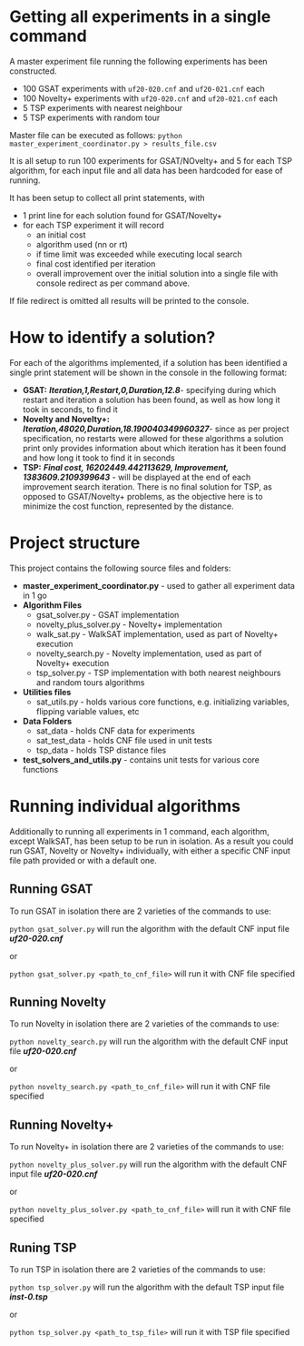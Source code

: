 # Getting all experiments in a single command
A master experiment file running the following experiments has been constructed.
- 100 GSAT experiments with `uf20-020.cnf` and `uf20-021.cnf` each
- 100 Novelty+ experiments with `uf20-020.cnf` and `uf20-021.cnf` each
- 5 TSP experiments with nearest neighbour 
- 5 TSP experiments with random tour

Master file can be executed as follows:
`python master_experiment_coordinator.py > results_file.csv`

It is all setup to run 100 experiments for GSAT/NOvelty+ and 5 for each TSP algorithm, for each input file and all data has been hardcoded for ease of running.

It has been setup to collect all print statements, with
 - 1 print line for each solution found for GSAT/Novelty+ 
 - for each TSP experiment it will record
    - an initial cost
    - algorithm used (nn or rt)
    - if time limit was exceeded while executing local search
    - final cost identified per iteration
    - overall improvement over the initial solution
 into a single file with console redirect as per command above. 

If file redirect is omitted all results will be printed to the console.

# How to identify a solution?
For each of the algorithms implemented, if a solution has been identified a single print statement will be shown in the console in the following format:
 - __GSAT:__ ___Iteration,1,Restart,0,Duration,12.8___- specifying during which restart and iteration a solution has been found, as well as how long it took in seconds, to find it
 - __Novelty and Novelty+:__ ___Iteration,48020,Duration,18.190040349960327___- since as per project specification, no restarts were allowed for these algorithms a solution print only provides information about which iteration has it been found and how long it took to find it in seconds
 - __TSP:__ ___Final cost, 16202449.442113629, Improvement, 1383609.2109399643___ - will be displayed at the end of each improvement search iteration. There is no final solution for TSP, as opposed to GSAT/Novelty+ problems, as the objective here is to minimize the cost function, represented by the distance. 

 
# Project structure
This project contains the following source files and folders:
- __master_experiment_coordinator.py__ - used to gather all experiment data in 1 go
- __Algorithm Files__
    - gsat_solver.py - GSAT implementation
    - novelty_plus_solver.py - Novelty+ implementation
    - walk_sat.py - WalkSAT implementation, used as part of Novelty+ execution
    - novelty_search.py - Novelty implementation, used as part of Novelty+ execution 
    - tsp_solver.py - TSP implementation with both nearest neighbours and random tours algorithms
- __Utilities files__
    - sat_utils.py - holds various core functions, e.g. initializing variables, flipping variable values, etc
- __Data Folders__
    - sat_data - holds CNF data for experiments
    - sat_test_data - holds CNF file used in unit tests
    - tsp_data - holds TSP distance files
- __test_solvers_and_utils.py__ - contains unit tests for various core functions 

# Running individual algorithms
Additionally to running all experiments in 1 command, each algorithm, except WalkSAT, has been setup to be run in isolation. 
As a result you could run GSAT, Novelty or Novelty+ individually, with either a specific CNF input file path provided or with a default one.

## Running GSAT
To run GSAT in isolation there are 2 varieties of the commands to use:

`python gsat_solver.py`
will run the algorithm with the default CNF input file ___uf20-020.cnf___

or
 
`python gsat_solver.py <path_to_cnf_file>` will run it with CNF file specified 

## Running Novelty
To run Novelty in isolation there are 2 varieties of the commands to use:

`python novelty_search.py` will run the algorithm with the default CNF input file ___uf20-020.cnf___

or 

`python novelty_search.py <path_to_cnf_file>` will run it with CNF file specified

## Running Novelty+
To run Novelty+ in isolation there are 2 varieties of the commands to use:

`python novelty_plus_solver.py` will run the algorithm with the default CNF input file ___uf20-020.cnf___

or 


`python novelty_plus_solver.py <path_to_cnf_file>` will run it with CNF file specified

## Runing TSP
To run TSP in isolation there are 2 varieties of the commands to use:

`python tsp_solver.py` will run the algorithm with the default TSP input file ___inst-0.tsp___

or

`python tsp_solver.py <path_to_tsp_file>` will run it with TSP file specified